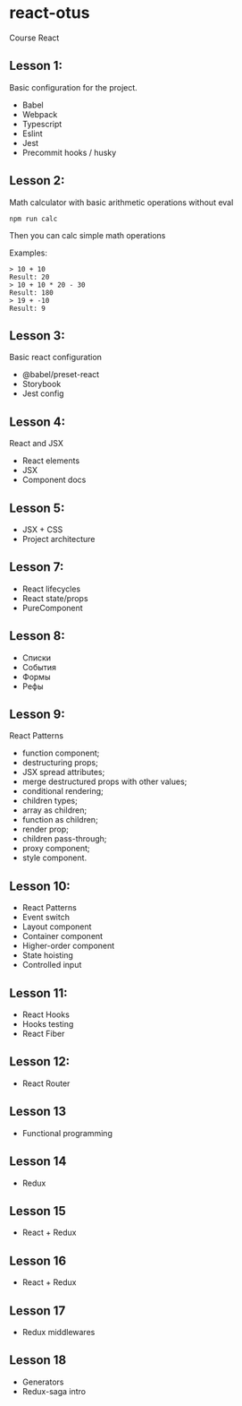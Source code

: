 # react-otus
Course React

## Lesson 1:
Basic configuration for the project.

* Babel
* Webpack
* Typescript
* Eslint
* Jest
* Precommit hooks / husky

## Lesson 2:
Math calculator with basic arithmetic operations without eval

```npm run calc```

Then you can calc simple math operations

Examples:

```
> 10 + 10
Result: 20
> 10 + 10 * 20 - 30
Result: 180
> 19 + -10
Result: 9
```

## Lesson 3:
Basic react configuration

* @babel/preset-react
* Storybook
* Jest config

## Lesson 4:
React and JSX

* React elements
* JSX
* Component docs

## Lesson 5:
* JSX + CSS
* Project architecture

## Lesson 7:

* React lifecycles
* React state/props
* PureComponent

## Lesson 8:
* Списки
* События
* Формы
* Рефы

## Lesson 9:
React Patterns
* function component;
* destructuring props;
* JSX spread attributes;
* merge destructured props with other values;
* conditional rendering;
* children types;
* array as children;
* function as children;
* render prop;
* children pass-through;
* proxy component;
* style component.

## Lesson 10:
* React Patterns
* Event switch
* Layout component
* Container component
* Higher-order component
* State hoisting
* Controlled input


## Lesson 11:
* React Hooks
* Hooks testing
* React Fiber

## Lesson 12:
* React Router

## Lesson 13
* Functional programming

## Lesson 14
* Redux

## Lesson 15
* React + Redux

## Lesson 16
* React + Redux

## Lesson 17
* Redux middlewares

## Lesson 18
* Generators
* Redux-saga intro